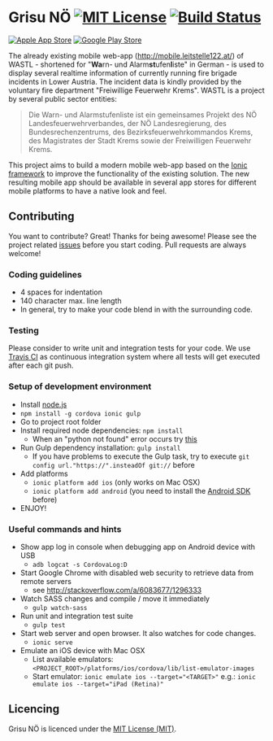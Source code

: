 Grisu NÖ [![MIT License][license-image]][license-url] [![Build Status][travis-image]][travis-url]
============

[![Apple App Store][app-store-image]][app-store-url] [![Google Play Store][play-store-image]][play-store-url]

The already existing mobile web-app (http://mobile.leitstelle122.at/) of WASTL - shortened for "<strong>Wa</strong>rn- und Alarm<strong>st</strong>ufen<strong>l</strong>iste" in German - is used to display several realtime information of currently running fire brigade incidents in Lower Austria. The incident data is kindly provided by the voluntary fire department "Freiwillige Feuerwehr Krems". WASTL is a project by several public sector entities:

> Die Warn- und Alarmstufenliste ist ein gemeinsames Projekt des NÖ Landesfeuerwehrverbandes, der NÖ Landesregierung, des Bundesrechenzentrums, des Bezirksfeuerwehrkommandos Krems, des Magistrates der Stadt Krems sowie der Freiwilligen Feuerwehr Krems.

This project aims to build a modern mobile web-app based on the [Ionic framework](http://ionicframework.com/) to improve the functionality of the existing solution. The new resulting mobile app should be available in several app stores for different mobile platforms to have a native look and feel.

Contributing
------------

You want to contribute? Great! Thanks for being awesome! Please see the project related [issues](https://github.com/l-e-X/grisu-noe/issues) before you start coding. Pull requests are always welcome!

### Coding guidelines

- 4 spaces for indentation
- 140 character max. line length
- In general, try to make your code blend in with the surrounding code.

### Testing

Please consider to write unit and integration tests for your code. We use [Travis CI](https://travis-ci.org/l-e-X/grisu-noe) as continuous integration system where all tests will get executed after each git push.

### Setup of development environment

- Install [node.js](http://nodejs.org/)
- `npm install -g cordova ionic gulp`
- Go to project root folder
- Install required node dependencies: `npm install`
  - When an "python not found" error occurs try [this](http://stackoverflow.com/questions/21365714/nodejs-error-installing-with-npm)
- Run Gulp dependency installation: `gulp install`
  - If you have problems to execute the Gulp task, try to execute `git config url."https://".insteadOf git://` before
- Add platforms
  - `ionic platform add ios` (only works on Mac OSX)
  - `ionic platform add android` (you need to install the [Android SDK](https://developer.android.com/sdk/) before)
- ENJOY!

### Useful commands and hints
- Show app log in console when debugging app on Android device with USB
  - `adb logcat -s CordovaLog:D`
- Start Google Chrome with disabled web security to retrieve data from remote servers
  - see http://stackoverflow.com/a/6083677/1296333
- Watch SASS changes and compile / move it immediately
  - `gulp watch-sass`
- Run unit and integration test suite
  - `gulp test`
- Start web server and open browser. It also watches for code changes.
  - `ionic serve`
- Emulate an iOS device with Mac OSX
  - List available emulators: `<PROJECT_ROOT>/platforms/ios/cordova/lib/list-emulator-images`
  - Start emulator: `ionic emulate ios --target="<TARGET>"` e.g.: `ionic emulate ios --target="iPad (Retina)"`

Licencing
---------

Grisu NÖ is licenced under the [MIT License (MIT)](LICENSE).

[license-image]: http://img.shields.io/badge/license-MIT-blue.svg?style=flat
[license-url]: LICENSE

[travis-url]: https://travis-ci.org/l-e-X/grisu-noe
[travis-image]: https://travis-ci.org/l-e-X/grisu-noe.svg?branch=master

[app-store-url]: https://itunes.apple.com/at/app/grisu-no-feuerwehr-wastl/id961696829?mt=8&uo=4
[app-store-image]: https://linkmaker.itunes.apple.com/htmlResources/assets/en_us/images/web/linkmaker/badge_appstore-lrg.png

[play-store-url]: https://play.google.com/store/apps/details?id=at.lex.grisu.noe
[play-store-image]: https://developer.android.com/images/brand/en_generic_rgb_wo_45.png
